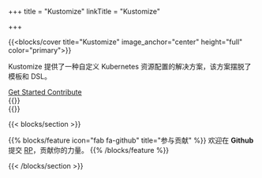 +++
title = "Kustomize"
linkTitle = "Kustomize"

+++


{{<blocks/cover title="Kustomize" image_anchor="center" height="full" color="primary">}}
<div class="mx-auto">
  <p class="lead mt-5">Kustomize 提供了一种自定义 Kubernetes 资源配置的解决方案，该方案摆脱了模板和 DSL。</p>
  <a
    class="btn btn-lg btn-primary mr-3 mb-4"
    href="/kustomize/zh/installation/"
  >
    Get Started <i class="fas fa-arrow-alt-circle-right ml-2"></i>
  </a>
  <a
    class="btn btn-lg btn-secondary mr-3 mb-4"
    href="/kustomize/zh/contributing/"
  >
    Contribute <i class="fas fa-pencil-alt ml-2"></i>
  </a>
  <div class="mx-auto mt-5">
    {{<blocks/link-down color="light">}}
  </div>
</div>
{{</blocks/cover>}}

{{< blocks/section >}}


{{% blocks/feature icon="fab fa-github" title="参与贡献" %}}
欢迎在 **Github** 提交 [RP](https://github.com/kubernetes-sigs/kustomize/pulls)，贡献你的力量。
{{% /blocks/feature %}}

{{< /blocks/section >}}
